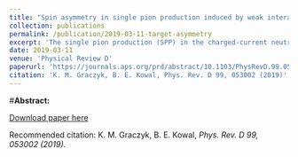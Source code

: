 ```yaml
---
title: "Spin asymmetry in single pion production induced by weak interactions of neutrinos with polarized nucleons"
collection: publications
permalink: /publication/2019-03-11-target-asymmetry
excerpt: 'The single pion production (SPP) in the charged-current neutrino (antineutrino) scattering off the polarized nucleon is discussed. The spin asymmetry is predicted within two approaches. The spin polarizations of the target nucleon that are longitudinal and perpendicular to the neutrino momentum are considered. It is shown, in several examples, that information about the SPP dynamics coming from the spin asymmetry is complementary to information obtained from measurements of spin averaged cross section. Indeed, the spin asymmetry is sensitive to the nonresonance background description of the SPP model. For the normal polarization of the target, the spin asymmetry is given by the interference between the resonance and the nonresonance contributions.'
date: 2019-03-11
venue: 'Physical Review D'
paperurl: 'https://journals.aps.org/prd/abstract/10.1103/PhysRevD.99.053002'
citation: 'K. M. Graczyk, B. E. Kowal, Phys. Rev. D 99, 053002 (2019)'
---
```

#__Abstract:__ 

[Download paper here](https://journals.aps.org/prd/pdf/10.1103/PhysRevD.99.053002)

Recommended citation: K. M. Graczyk, B. E. Kowal, <i>Phys. Rev. D 99, 053002 (2019)</i>.
